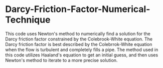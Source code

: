 # Darcy-Friction-Factor-Numerical-Technique
This code uses Newton's method to numerically find a solution for the Darcy friction factor constrained by the Colebrook-White equation. The Darcy friction factor is best described by the Colebrrok-White equation when the flow is turbulent and completely fills a pipe. The method used in this code utilizes Haaland's equation to get an initial guess, and then uses Newton's method to iterate to a more precise solution.
